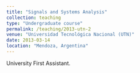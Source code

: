 ```yaml
---
title: "Signals and Systems Analysis"
collection: teaching
type: "Undergraduate course"
permalink: /teaching/2013-utn-2
venue: "Universidad Tecnológica Nacional (UTN)"
date: 2013-03-14
location: "Mendoza, Argentina"
---
```


University First Assistant.

